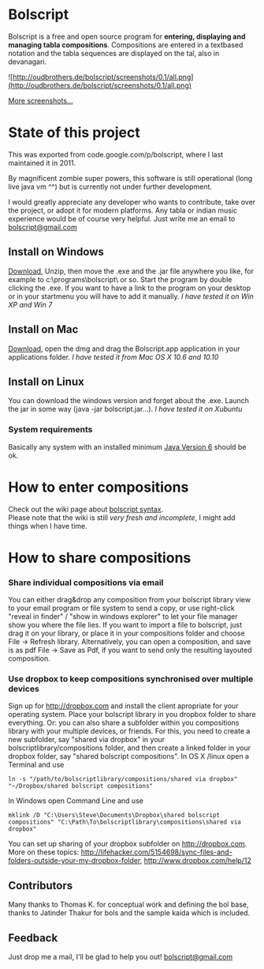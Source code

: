 # Bolscript #
Bolscript is a free and open source program for **entering, displaying and managing tabla compositions**. Compositions are entered in a textbased notation and the tabla sequences are displayed on the tal, also in devanagari.

![http://oudbrothers.de/bolscript/screenshots/0.1/all.png](http://oudbrothers.de/bolscript/screenshots/0.1/all.png)

[More screenshots...](https://github.com/hannesold/bolscript/blob/wiki/MoreScreenshots.md)

# State of this project #
This was exported from code.google.com/p/bolscript, where I last maintained it in 2011.

By magnificent zombie super powers, this software is still operational (long live java vm ^^) but is currently not under further development.

I would greatly appreciate any developer who wants to contribute, take over the project, or adopt it for modern platforms. Any tabla or indian music experience would be of course very helpful.
Just write me an email to [bolscript@gmail.com](mailto:bolscript@gmail.com)

## Install on Windows ##
[Download](http://code.google.com/p/bolscript/downloads/list), Unzip, then move the .exe and the .jar file anywhere you like, for example to c:\programs\bolscript\ or so. Start the program by double clicking the .exe. If you want to have a link to the program on your desktop or in your startmenu you will have to add it manually. _I have tested it on Win XP and Win 7_

## Install on Mac ##
[Download](http://code.google.com/p/bolscript/downloads/list), open the dmg and drag the Bolscript.app application in your applications folder. _I have tested it from Mac OS X 10.6 and 10.10_

## Install on Linux ##
You can download the windows version and forget about the .exe. Launch the jar in some way (java -jar bolscript.jar...).
_I have tested it on Xubuntu_

### System requirements ###
Basically any system with an installed minimum [Java Version 6](http://java.com/de/download/) should be ok.

# How to enter compositions #
Check out the wiki page about [bolscript syntax](https://github.com/hannesold/bolscript/blob/wiki/syntax.md).<br />
Please note that the wiki is still _very fresh and incomplete_, I might add things when I have time.

# How to share compositions #
### Share individual compositions via email ###
You can either drag&drop any composition from your bolscript library view to your email program or file system to send a copy, or use right-click "reveal in finder" / "show in windows explorer" to let your file manager show you where the file lies. If you want to import a file to bolscript, just drag it on your library, or place it in your compositions folder and choose File -> Refresh library.
Alternatively, you can open a composition, and save is as pdf File -> Save as Pdf, if you want to send only the resulting layouted composition.

### Use dropbox to keep compositions synchronised over multiple devices ###
Sign up for http://dropbox.com and install the client apropriate for your operating system. Place your bolscript library in you dropbox folder to share everything. Or: you can also share a subfolder within you compositions library with your multiple devices, or friends. For this, you need to create a new subfolder, say "shared via dropbox" in your bolscriptlibrary/compositions folder, and then create a linked folder in your dropbox folder, say "shared bolscript compositions". In OS X /linux open a Terminal and use
```
ln -s "/path/to/bolscriptlibrary/compositions/shared via dropbox"  "~/Dropbox/shared bolscript compositions"
```
In Windows open Command Line and use
```
mklink /D "C:\Users\Steve\Documents\Dropbox\shared bolscript compositions" "C:\Path\To\bolscriptlibrary\compositions\shared via dropbox" 
```
You can set up sharing of your dropbox subfolder on http://dropbox.com.
More on these topics: http://lifehacker.com/5154698/sync-files-and-folders-outside-your-my-dropbox-folder, http://www.dropbox.com/help/12

## Contributors ##
Many thanks to Thomas K. for conceptual work and defining the bol base, thanks to Jatinder Thakur for bols and the sample kaida which is included.

## Feedback ##
Just drop me a mail, I'll be glad to help you out! [bolscript@gmail.com](mailto:bolscript@gmail.com)
